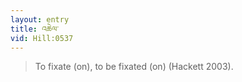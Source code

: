 ```yaml
---
layout: entry
title: འཆེལ་
vid: Hill:0537
---
```

> To fixate (on), to be fixated (on) (Hackett 2003).
